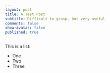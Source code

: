 ```yaml
---
layout: post
title: A Test Post
subtitle: Difficult to grasp, but very useful
comments: false
show-avatar: false
published: true
---
```


This is a list:

* One
* Two
* Three
